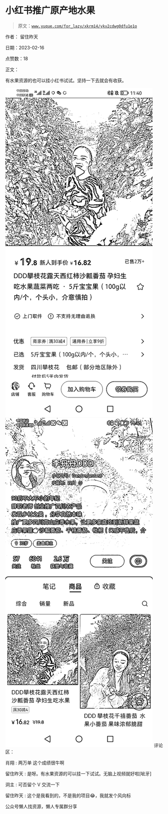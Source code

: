 # 小红书推广原产地水果

> 原文：[`www.yuque.com/for_lazy/xkrm14/ykv2cdwg0dfu1e1o`](https://www.yuque.com/for_lazy/xkrm14/ykv2cdwg0dfu1e1o)



作者： 留住昨天



日期：2023-02-16



点赞数：18



正文：



有水果资源的也可以挂小红书试试。坚持一下去就会有收获。



![](img/777d89ac5a6339466cb2eacd67284690.png)  <ne-p id="uc4129f4e" data-lake-id="uc4129f4e">![](img/3029b02ca7a9e60f329c7578344f81b0.png)  <ne-p id="u481caa4a" data-lake-id="u481caa4a">评论区：



肖翔 : 两万单 这个成绩很牛啊



留住昨天 : 是呀。有水果资源的可以挂一下试试。无脑上视频就好啦[呲牙]



洞主 : 可否留个 V 交流一下



留住昨天 : 这个是我看到的，不是我的项目😂，我就发个风向标



公众号懒人找资源，懒人专属群分享

</ne-p></ne-p>